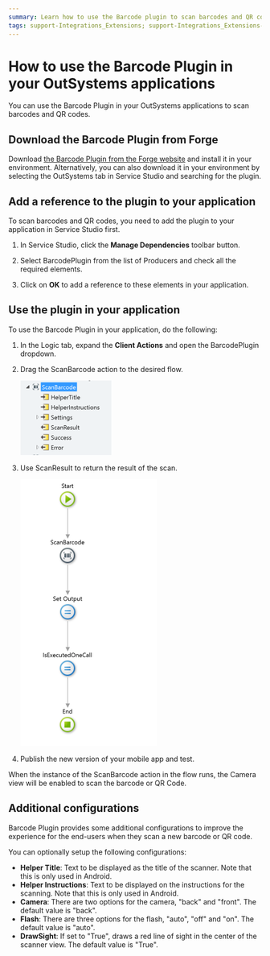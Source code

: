 ```yaml
---
summary: Learn how to use the Barcode plugin to scan barcodes and QR codes.
tags: support-Integrations_Extensions; support-Integrations_Extensions-featured; support-Mobile_Apps; support-webapps
---
```


# How to use the Barcode Plugin in your OutSystems applications

You can use the Barcode Plugin in your OutSystems applications to scan barcodes and QR codes. 

## Download the Barcode Plugin from Forge

Download [the Barcode Plugin from the Forge website](https://www.outsystems.com/forge/component-overview/1403/barcode-plugin) and install it in your environment. Alternatively, you can also download it in your environment by selecting the OutSystems tab in Service Studio and searching for the plugin. 

## Add a reference to the plugin to your application

To scan barcodes and QR codes, you need to add the plugin to your application in Service Studio first.   

1. In Service Studio, click the **Manage Dependencies** toolbar button.

1. Select BarcodePlugin from the list of Producers and check all the required elements.

1. Click on **OK** to add a reference to these elements in your application. 

## Use the plugin in your application

To use the Barcode Plugin in your application, do the following:

1. In the Logic tab, expand the **Client Actions** and open the BarcodePlugin dropdown.

1. Drag the ScanBarcode action to the desired flow.
 
    ![Image showing the ScanBarcode action in the Logic tab.](images/barcode_action.png)

1. Use ScanResult to return the result of the scan. 

    ![Image showing a flow with the ScanResult action.](images/barcode_flow.png)

1. Publish the new version of your mobile app and test. 

When the instance of the ScanBarcode action in the flow runs, the Camera view will be enabled to scan the barcode or QR Code. 

## Additional configurations 

Barcode Plugin provides some additional configurations to improve the experience for the end-users when they scan a new barcode or QR code. 

You can optionally setup the following configurations: 

* **Helper Title**: Text to be displayed as the title of the scanner. Note that this is only used in Android.
* **Helper Instructions**: Text to be displayed on the instructions for the scanning. Note that this is only used in Android.
* **Camera**: There are two options for the camera, "back" and "front". The default value is "back".
* **Flash**: There are three options for the flash, "auto", "off" and "on". The default value is "auto".
* **DrawSight**: If set to "True", draws a red line of sight in the center of the scanner view. The default value is "True". 
